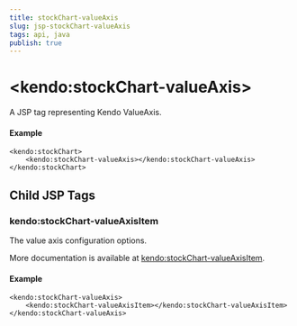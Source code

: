 ```yaml
---
title: stockChart-valueAxis
slug: jsp-stockChart-valueAxis
tags: api, java
publish: true
---
```


# \<kendo:stockChart-valueAxis\>
A JSP tag representing Kendo ValueAxis.

#### Example
    <kendo:stockChart>
        <kendo:stockChart-valueAxis></kendo:stockChart-valueAxis>
    </kendo:stockChart>


## Child JSP Tags

### kendo:stockChart-valueAxisItem

The value axis configuration options.

More documentation is available at [kendo:stockChart-valueAxisItem](/api/wrappers/jsp/stockchart/valueaxisitem).

#### Example

    <kendo:stockChart-valueAxis>
        <kendo:stockChart-valueAxisItem></kendo:stockChart-valueAxisItem>
    </kendo:stockChart-valueAxis>
 
